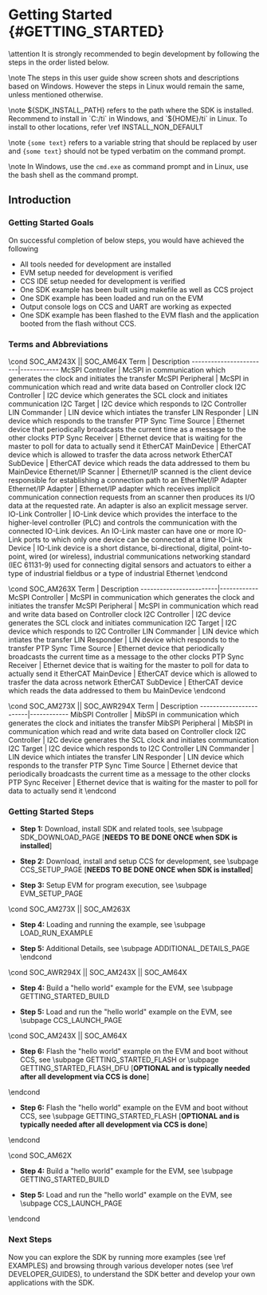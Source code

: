 #  Getting Started {#GETTING_STARTED}

\attention It is strongly recommended to begin development by following the steps in the order listed below.

\note The steps in this user guide show screen shots and descriptions based on Windows.
      However the steps in Linux would remain the same, unless mentioned otherwise.

\note ${SDK_INSTALL_PATH} refers to the path where the SDK is installed. Recommend to install in
      `C:/ti` in Windows, and `${HOME}/ti` in Linux. To install to other locations, refer \ref INSTALL_NON_DEFAULT

\note `{some text}` refers to a variable string that should be replaced by user and `{some text}` should not be typed verbatim
      on the command prompt.

\note In Windows, use the `cmd.exe` as command prompt and in Linux, use the bash shell as the command prompt.

## Introduction

### Getting Started Goals

On successful completion of below steps, you would have achieved the following
- All tools needed for development are installed
- EVM setup needed for development is verified
- CCS IDE setup needed for development is verified
- One SDK example has been built using makefile as well as CCS project
- One SDK example has been loaded and run on the EVM
- Output console logs on CCS and UART are working as expected
- One SDK example has been flashed to the EVM flash and the application booted from the flash without CCS.

### Terms and Abbreviations

\cond SOC_AM243X || SOC_AM64X
Term                    | Description
------------------------|------------
McSPI Controller        | McSPI in communication which generates the clock and initiates the transfer
McSPI Peripheral        | McSPI in communication which read and write data based on Controller clock
I2C Controller          | I2C device which generates the SCL clock and initiates communication
I2C Target              | I2C device which responds to I2C Controller
LIN Commander           | LIN device which intiates the transfer
LIN Responder           | LIN device which responds to the transfer
PTP Sync Time Source    | Ethernet device that periodically broadcasts the current time as a message to the other clocks
PTP Sync Receiver       | Ethernet device that is waiting for the master to poll for data to actually send it
EtherCAT MainDevice     | EtherCAT device which is allowed to trasfer the data across network
EtherCAT SubDevice      | EtherCAT device which reads the data addressed to them bu MainDevice
Ethernet/IP Scanner     | Ethernet/IP scanned is the client device responsible for establishing a connection path to an EtherNet/IP Adapter
Ethernet/IP Adapter     | Ethernet/IP adapter which receives implicit communication connection requests from an scanner then produces its I/O data at the requested rate. An adapter is also an explicit message server.
IO-Link Controller      | IO-Link device which provides the interface to the higher-level controller (PLC) and controls the communication with the connected IO-Link devices. An IO-Link master can have one or more IO-Link ports to which only one device can be connected at a time
IO-Link Device          | IO-Link device is a short distance, bi-directional, digital, point-to-point, wired (or wireless), industrial communications networking standard (IEC 61131-9) used for connecting digital sensors and actuators to either a type of industrial fieldbus or a type of industrial Ethernet
\endcond

\cond SOC_AM263X
Term                    | Description
------------------------|------------
McSPI Controller        | McSPI in communication which generates the clock and initiates the transfer
McSPI Peripheral        | McSPI in communication which read and write data based on Controller clock
I2C Controller          | I2C device generates the SCL clock and initiates communication
I2C Target              | I2C device which responds to I2C Controller
LIN Commander           | LIN device which intiates the transfer
LIN Responder           | LIN device which responds to the transfer
PTP Sync Time Source    | Ethernet device that periodically broadcasts the current time as a message to the other clocks
PTP Sync Receiver       | Ethernet device that is waiting for the master to poll for data to actually send it
EtherCAT MainDevice     | EtherCAT device which is allowed to trasfer the data across network
EtherCAT SubDevice      | EtherCAT device which reads the data addressed to them bu MainDevice
\endcond

\cond SOC_AM273X || SOC_AWR294X
Term                    | Description
------------------------|------------
MibSPI Controller       | MibSPI in communication which generates the clock and initiates the transfer
MibSPI Peripheral       | MibSPI in communication which read and write data based on Controller clock
I2C Controller          | I2C device generates the SCL clock and initiates communication
I2C Target              | I2C device which responds to I2C Controller
LIN Commander           | LIN device which intiates the transfer
LIN Responder           | LIN device which responds to the transfer
PTP Sync Time Source    | Ethernet device that periodically broadcasts the current time as a message to the other clocks
PTP Sync Receiver       | Ethernet device that is waiting for the master to poll for data to actually send it
\endcond


### Getting Started Steps

- **Step 1:** Download, install SDK and related tools, see \subpage SDK_DOWNLOAD_PAGE [**NEEDS TO BE DONE ONCE when SDK is installed**]

- **Step 2:** Download, install and setup CCS for development, see \subpage CCS_SETUP_PAGE [**NEEDS TO BE DONE ONCE when SDK is installed**]

- **Step 3:** Setup EVM for program execution, see \subpage EVM_SETUP_PAGE

\cond SOC_AM273X || SOC_AM263X
- **Step 4:** Loading and running the example, see \subpage LOAD_RUN_EXAMPLE

- **Step 5:** Additional Details, see \subpage ADDITIONAL_DETAILS_PAGE
\endcond

\cond SOC_AWR294X || SOC_AM243X || SOC_AM64X
- **Step 4:** Build a "hello world" example for the EVM, see \subpage GETTING_STARTED_BUILD

- **Step 5:** Load and run the "hello world" example on the EVM, see \subpage CCS_LAUNCH_PAGE

\cond  SOC_AM243X || SOC_AM64X

- **Step 6:** Flash the "hello world" example on the EVM and boot without CCS, see \subpage GETTING_STARTED_FLASH or \subpage GETTING_STARTED_FLASH_DFU [**OPTIONAL and is typically needed after all development via CCS is done**]

\endcond 

- **Step 6:** Flash the "hello world" example on the EVM and boot without CCS, see \subpage GETTING_STARTED_FLASH [**OPTIONAL and is typically needed after all development via CCS is done**]

\endcond

\cond SOC_AM62X
- **Step 4:** Build a "hello world" example for the EVM, see \subpage GETTING_STARTED_BUILD

- **Step 5:** Load and run the "hello world" example on the EVM, see \subpage CCS_LAUNCH_PAGE

\endcond


### Next Steps

Now you can explore the SDK by running more examples (see \ref EXAMPLES) and browsing through various developer notes (see \ref DEVELOPER_GUIDES), to understand the SDK better and develop your own applications with the SDK.

